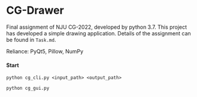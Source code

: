 # CG-Drawer

Final assignment of NJU CG-2022, developed by python 3.7. This project has developed a simple drawing application. Details of the assignment can be found in `Task.md`.

Reliance: PyQt5, Pillow, NumPy

#### Start

```
python cg_cli.py <input_path> <output_path>
```

```
python cg_gui.py
```

